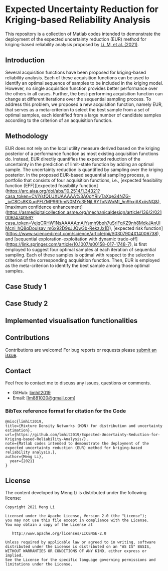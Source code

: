 # Expected Uncertainty Reduction for Kriging-based Reliability Analysis

This repository is a collection of Matlab codes intended to demonstrate the deployment of the expected uncertainty reduction (EUR) method for kriging-based reliability analysis proposed by [Li, M, et al. (2021)](https://link.springer.com/article/10.1007/s00158-020-02831-w).

## Introduction

Several acquisition functions have been proposed for kriging-based reliability analysis. Each of these acquisition functions can be used to identify an optimal sequence of samples to be included in the kriging model. However, no single acquisition function provides better performance over the others in all cases. Further, the best-performing acquisition function can change at different iterations over the sequential sampling process. To address this problem, we proposed a new acquisition function, namely EUR, that serves as a meta-criterion to select the best sample from a set of optimal samples, each identified from a large number of candidate samples according to the criterion of an acquisition function. 


## Methodology
EUR does not rely on the local utility measure derived based on the kriging posterior of a performance function as most existing acquisition functions do. Instead, EUR directly quantifies the expected reduction of the uncertainty in the prediction of limit-state function by adding an optimal sample. The uncertainty reduction is quantified by sampling over the kriging posterior. In the proposed EUR-based sequential sampling process, a portfolio that consists of four acquisition functions, i.e., [expected feasibility function (EFF)][expected feasibility function] (https://arc.aiaa.org/doi/abs/10.2514/1.34321?casa_token=CVjYsfQLUXUAAAAA%3A0gYRIvTaXqe34NZG-_jvC8Cs8KXuqPFIZMP96fhmN0MYc3ENjL6YTxNWxMt_5n9hxjAKxiisNQ&), [maximum confidence enhancement] (https://asmedigitalcollection.asme.org/mechanicaldesign/article/136/2/021006/474056?casa_token=VejqCRHW1NsAAAAA:nAIYsmh9bph7uSrlFqKZ9nh8MdkJAnUlMcni_hQ8qDouIsav_m6x92D9sJJQw3b-RekzJx1D), [expected risk function] (https://www.sciencedirect.com/science/article/pii/S0307904X14006738), and [sequential exploration-exploitation with dynamic trade-off] (https://link.springer.com/article/10.1007/s00158-017-1748-7), is first employed to suggest four optimal samples at each iteration of sequential sampling. Each of these samples is optimal with respect to the selection criterion of the corresponding acquisition function. Then, EUR is employed as the meta-criterion to identify the best sample among those optimal samples.


## Case Study 1



## Case Study 2



## Implemented visualisation functionalities



## Contributions

Contributions are welcome!  For bug reports or requests please [submit an issue](https://github.com/lmhit2019/Expected-Uncertainty-Reduction-for-Kriging-based-Reliability-Analysis/issues).

## Contact  

Feel free to contact me to discuss any issues, questions or comments.

* GitHub: [limhit2019](https://github.com/lmhit2019)
* Email: [lm881020@gmail.com]

### BibTex reference format for citation for the Code
```
@misc{limhit2019,
title={Mixture Density Networks (MDN) for distribution and uncertainty estimation},
url={https://github.com/lmhit2019/Expected-Uncertainty-Reduction-for-Kriging-based-Reliability-Analysis/},
note={Matlab codes intended to demonstrate the deployment of the expected uncertainty reduction (EUR) method for kriging-based reliability analysis.},
author={Meng Li},
  year={2021}
}
```

## License

The content developed by Meng Li is distributed under the following license:

    Copyright 2021 Meng Li

    Licensed under the Apache License, Version 2.0 (the "License");
    you may not use this file except in compliance with the License.
    You may obtain a copy of the License at

       http://www.apache.org/licenses/LICENSE-2.0

    Unless required by applicable law or agreed to in writing, software
    distributed under the License is distributed on an "AS IS" BASIS,
    WITHOUT WARRANTIES OR CONDITIONS OF ANY KIND, either express or implied.
    See the License for the specific language governing permissions and
    limitations under the License.

